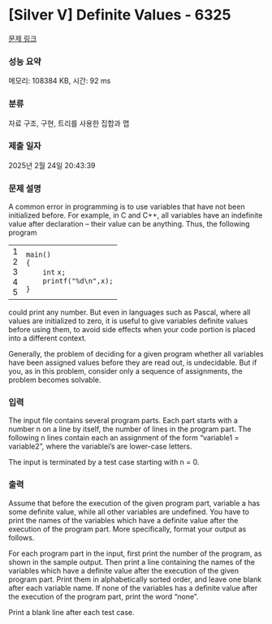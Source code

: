 # [Silver V] Definite Values - 6325 

[문제 링크](https://www.acmicpc.net/problem/6325) 

### 성능 요약

메모리: 108384 KB, 시간: 92 ms

### 분류

자료 구조, 구현, 트리를 사용한 집합과 맵

### 제출 일자

2025년 2월 24일 20:43:39

### 문제 설명

<p>A common error in programming is to use variables that have not been initialized before. For example, in C and C++, all variables have an indefinite value after declaration – their value can be anything. Thus, the following program</p>

<div><div id="highlighter_290818" class="syntaxhighlighter  c"><table border="0" cellpadding="0" cellspacing="0"><tbody><tr><td class="gutter"><div class="line number1 index0 alt2">1</div><div class="line number2 index1 alt1">2</div><div class="line number3 index2 alt2">3</div><div class="line number4 index3 alt1">4</div><div class="line number5 index4 alt2">5</div></td><td class="code"><div class="container"><div class="line number1 index0 alt2"><code class="c plain">main()</code></div><div class="line number2 index1 alt1"><code class="c plain">{</code></div><div class="line number3 index2 alt2"><code class="c spaces">    </code><code class="c color1 bold">int</code> <code class="c plain">x;</code></div><div class="line number4 index3 alt1"><code class="c spaces">    </code><code class="c functions bold">printf</code><code class="c plain">(</code><code class="c string">"%d\n"</code><code class="c plain">,x);</code></div><div class="line number5 index4 alt2"><code class="c plain">}</code></div></div></td></tr></tbody></table></div></div>

<p>could print any number. But even in languages such as Pascal, where all values are initialized to zero, it is useful to give variables definite values before using them, to avoid side effects when your code portion is placed into a different context.</p>

<p>Generally, the problem of deciding for a given program whether all variables have been assigned values before they are read out, is undecidable. But if you, as in this problem, consider only a sequence of assignments, the problem becomes solvable.</p>

### 입력 

 <p>The input file contains several program parts. Each part starts with a number n on a line by itself, the number of lines in the program part. The following n lines contain each an assignment of the form “variable1 = variable2”, where the variablei’s are lower-case letters.</p>

<p>The input is terminated by a test case starting with n = 0.</p>

### 출력 

 <p>Assume that before the execution of the given program part, variable a has some definite value, while all other variables are undefined. You have to print the names of the variables which have a definite value after the execution of the program part. More specifically, format your output as follows.</p>

<p>For each program part in the input, first print the number of the program, as shown in the sample output. Then print a line containing the names of the variables which have a definite value after the execution of the given program part. Print them in alphabetically sorted order, and leave one blank after each variable name. If none of the variables has a definite value after the execution of the program part, print the word “none”.</p>

<p>Print a blank line after each test case.</p>


